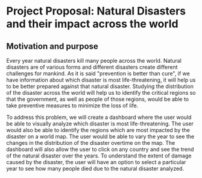 # Project Proposal: Natural Disasters and their impact across the world

## Motivation and purpose

Every year natural disasters kill many people across the world. Natural disasters are of various forms and different disasters create different challenges for mankind. As it is said "prevention is better than cure", if we have information about which disaster is most life-threatening, it will help us to be better prepared against that natural disaster. Studying the distribution of the disaster across the world will help us to identify the critical regions so that the government, as well as people of those regions, would be able to take preventive measures to minimize the loss of life.

To address this problem, we will create a dashboard where the user would be able to visually analyze which disaster is most life-threatening. The user would also be able to identify the regions which are most impacted by the disaster on a world map. The user would be able to vary the year to see the changes in the distribution of the disaster overtime on the map. The dashboard will also allow the user to click on any country and see the trend of the natural disaster over the years. To understand the extent of damage caused by the disaster, the user will have an option to select a particular year to see how many people died due to the natural disaster analyzed. 
